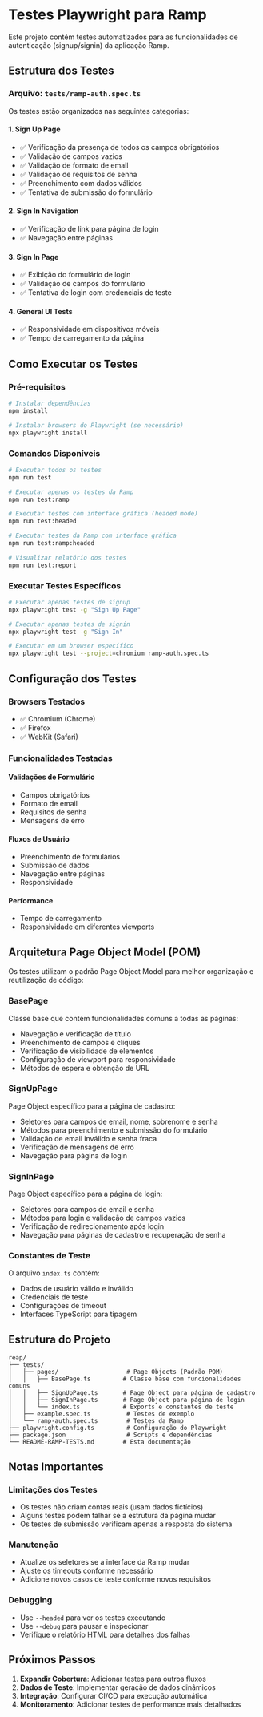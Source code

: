# Testes Playwright para Ramp

Este projeto contém testes automatizados para as funcionalidades de autenticação (signup/signin) da aplicação Ramp.

## Estrutura dos Testes

### Arquivo: `tests/ramp-auth.spec.ts`

Os testes estão organizados nas seguintes categorias:

#### 1. **Sign Up Page**
- ✅ Verificação da presença de todos os campos obrigatórios
- ✅ Validação de campos vazios
- ✅ Validação de formato de email
- ✅ Validação de requisitos de senha
- ✅ Preenchimento com dados válidos
- ✅ Tentativa de submissão do formulário

#### 2. **Sign In Navigation**
- ✅ Verificação de link para página de login
- ✅ Navegação entre páginas

#### 3. **Sign In Page**
- ✅ Exibição do formulário de login
- ✅ Validação de campos do formulário
- ✅ Tentativa de login com credenciais de teste

#### 4. **General UI Tests**
- ✅ Responsividade em dispositivos móveis
- ✅ Tempo de carregamento da página

## Como Executar os Testes

### Pré-requisitos
```bash
# Instalar dependências
npm install

# Instalar browsers do Playwright (se necessário)
npx playwright install
```

### Comandos Disponíveis

```bash
# Executar todos os testes
npm run test

# Executar apenas os testes da Ramp
npm run test:ramp

# Executar testes com interface gráfica (headed mode)
npm run test:headed

# Executar testes da Ramp com interface gráfica
npm run test:ramp:headed

# Visualizar relatório dos testes
npm run test:report
```

### Executar Testes Específicos

```bash
# Executar apenas testes de signup
npx playwright test -g "Sign Up Page"

# Executar apenas testes de signin
npx playwright test -g "Sign In"

# Executar em um browser específico
npx playwright test --project=chromium ramp-auth.spec.ts
```

## Configuração dos Testes

### Browsers Testados
- ✅ Chromium (Chrome)
- ✅ Firefox
- ✅ WebKit (Safari)

### Funcionalidades Testadas

#### Validações de Formulário
- Campos obrigatórios
- Formato de email
- Requisitos de senha
- Mensagens de erro

#### Fluxos de Usuário
- Preenchimento de formulários
- Submissão de dados
- Navegação entre páginas
- Responsividade

#### Performance
- Tempo de carregamento
- Responsividade em diferentes viewports

## Arquitetura Page Object Model (POM)

Os testes utilizam o padrão Page Object Model para melhor organização e reutilização de código:

### BasePage
Classe base que contém funcionalidades comuns a todas as páginas:
- Navegação e verificação de título
- Preenchimento de campos e cliques
- Verificação de visibilidade de elementos
- Configuração de viewport para responsividade
- Métodos de espera e obtenção de URL

### SignUpPage
Page Object específico para a página de cadastro:
- Seletores para campos de email, nome, sobrenome e senha
- Métodos para preenchimento e submissão do formulário
- Validação de email inválido e senha fraca
- Verificação de mensagens de erro
- Navegação para página de login

### SignInPage
Page Object específico para a página de login:
- Seletores para campos de email e senha
- Métodos para login e validação de campos vazios
- Verificação de redirecionamento após login
- Navegação para páginas de cadastro e recuperação de senha

### Constantes de Teste
O arquivo `index.ts` contém:
- Dados de usuário válido e inválido
- Credenciais de teste
- Configurações de timeout
- Interfaces TypeScript para tipagem

## Estrutura do Projeto

```
reap/
├── tests/
│   ├── pages/                   # Page Objects (Padrão POM)
│   │   ├── BasePage.ts         # Classe base com funcionalidades comuns
│   │   ├── SignUpPage.ts       # Page Object para página de cadastro
│   │   ├── SignInPage.ts       # Page Object para página de login
│   │   └── index.ts            # Exports e constantes de teste
│   ├── example.spec.ts          # Testes de exemplo
│   └── ramp-auth.spec.ts        # Testes da Ramp
├── playwright.config.ts         # Configuração do Playwright
├── package.json                 # Scripts e dependências
└── README-RAMP-TESTS.md        # Esta documentação
```

## Notas Importantes

### Limitações dos Testes
- Os testes não criam contas reais (usam dados fictícios)
- Alguns testes podem falhar se a estrutura da página mudar
- Os testes de submissão verificam apenas a resposta do sistema

### Manutenção
- Atualize os seletores se a interface da Ramp mudar
- Ajuste os timeouts conforme necessário
- Adicione novos casos de teste conforme novos requisitos

### Debugging
- Use `--headed` para ver os testes executando
- Use `--debug` para pausar e inspecionar
- Verifique o relatório HTML para detalhes dos falhas

## Próximos Passos

1. **Expandir Cobertura**: Adicionar testes para outros fluxos
2. **Dados de Teste**: Implementar geração de dados dinâmicos
3. **Integração**: Configurar CI/CD para execução automática
4. **Monitoramento**: Adicionar testes de performance mais detalhados